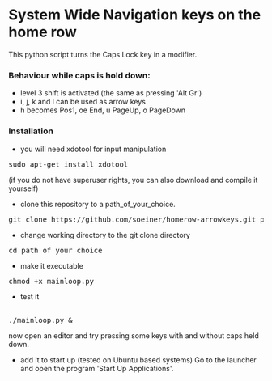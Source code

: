 # System Wide Navigation keys on the home row
This python script turns the Caps Lock key in a modifier.
### Behaviour while caps is hold down:
- level 3 shift is activated (the same as pressing 'Alt Gr')
- i, j, k and l can be used as arrow keys
- h becomes Pos1, oe End, u PageUp, o PageDown
### Installation
- you will need xdotool for input manipulation
<pre>sudo apt-get install xdotool</pre>
(if you do not have superuser rights, you can also download and compile it yourself)
- clone this repository to a path_of_your_choice.
<pre>git clone https://github.com/soeiner/homerow-arrowkeys.git path_of_your_choice</pre>
- change working directory to the git clone directory
<pre>cd path_of_your_choice</pre>
- make it executable
<pre>chmod +x mainloop.py</pre>
- test it
<pre><br>./mainloop.py &</pre>
now open an editor and try pressing some keys with and without caps held down.
- add it to start up (tested on Ubuntu based systems)
Go to the launcher and open the program 'Start Up Applications'.